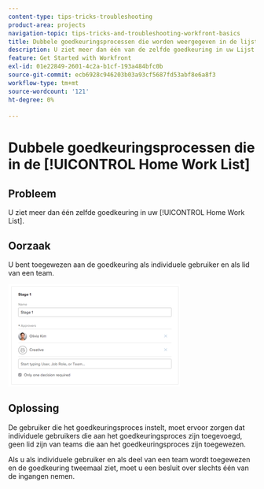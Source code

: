 ```yaml
---
content-type: tips-tricks-troubleshooting
product-area: projects
navigation-topic: tips-tricks-and-troubleshooting-workfront-basics
title: Dubbele goedkeuringsprocessen die worden weergegeven in de lijst Home Work
description: U ziet meer dan één van de zelfde goedkeuring in uw Lijst van het Werk van het Huis.
feature: Get Started with Workfront
exl-id: 01e22849-2601-4c2a-b1cf-193a484bfc0b
source-git-commit: ecb6928c946203b03a93cf5687fd53abf8e6a8f3
workflow-type: tm+mt
source-wordcount: '121'
ht-degree: 0%

---
```


# Dubbele goedkeuringsprocessen die in de [!UICONTROL Home Work List]

## Probleem

U ziet meer dan één zelfde goedkeuring in uw [!UICONTROL Home Work List].

## Oorzaak

U bent toegewezen aan de goedkeuring als individuele gebruiker en als lid van een team.

![](assets/stages-approval-350x208.png)

## Oplossing

De gebruiker die het goedkeuringsproces instelt, moet ervoor zorgen dat individuele gebruikers die aan het goedkeuringsproces zijn toegevoegd, geen lid zijn van teams die aan het goedkeuringsproces zijn toegewezen.

Als u als individuele gebruiker en als deel van een team wordt toegewezen en de goedkeuring tweemaal ziet, moet u een besluit over slechts één van de ingangen nemen.
